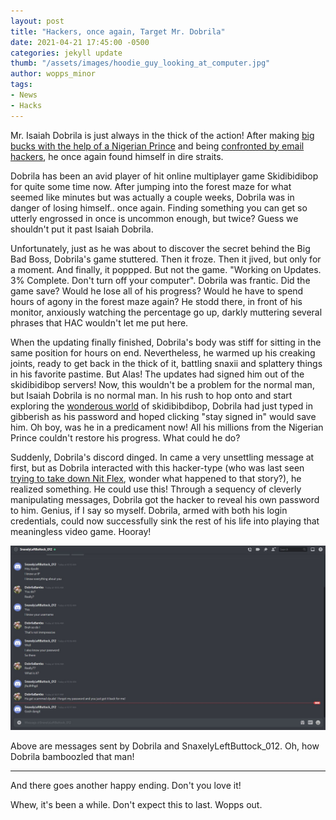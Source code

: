 ```yaml
---
layout: post
title: "Hackers, once again, Target Mr. Dobrila"
date: 2021-04-21 17:45:00 -0500
categories: jekyll update
thumb: "/assets/images/hoodie_guy_looking_at_computer.jpg"
author: wopps_minor
tags:
- News
- Hacks
---
```


Mr. Isaiah Dobrila is just always in the thick of the action! After making [big bucks with the help of a Nigerian Prince](https://hecrenews.github.io/jekyll/update/2020/05/24/man-makes-big-bucks-with-the-help-of-nigerian-prince.html) and being [confronted by email hackers](https://hecrenews.github.io/jekyll/update/2020/08/05/email-hackers-bring-man-closer-to-everyone-in-his-contact-list.html), he once again found himself in dire straits. 

Dobrila has been an avid player of hit online multiplayer game Skidibidibop for quite some time now. After jumping into the forest maze for what seemed like minutes but was actually a couple weeks, Dobrila was in danger of losing himself.. once again. Finding something you can get so utterly engrossed in once is uncommon enough, but twice? Guess we shouldn't put it past Isaiah Dobrila.

Unfortunately, just as he was about to discover the secret behind the Big Bad Boss, Dobrila's game stuttered. Then it froze. Then it jived, but only for a moment. And finally, it poppped. But not the game. "Working on Updates. 3% Complete. Don't turn off your computer". Dobrila was frantic. Did the game save? Would he lose all of his progress? Would he have to spend hours of agony in the forest maze again? He stodd there, in front of his monitor, anxiously watching the percentage go up, darkly muttering several phrases that HAC wouldn't let me put here. 

When the updating finally finished, Dobrila's body was stiff for sitting in the same position for hours on end. Nevertheless, he warmed up his creaking joints, ready to get back in the thick of it, battling snaxii and splattery things in his favorite pastime. But Alas! The updates had signed him out of the skidibidibop servers! Now, this wouldn't be a problem for the normal man, but Isaiah Dobrila is no normal man. In his rush to hop onto and start exploring the [wonderous world](https://www.youtube.com/watch?v=l034nh6VtUQ) of skidibibdibop, Dobrila had just typed in gibberish as his password and hoped clicking "stay signed in" would save him. Oh boy, was he in a predicament now! All his millions from the Nigerian Prince couldn't restore his progress. What could he do?

Suddenly, Dobrila's discord dinged. In came a very unsettling message at first, but as Dobrila interacted with this hacker-type (who was last seen [trying to take down Nit Flex](https://hecrenews.github.io/jekyll/update/2020/09/29/the-resistance-trying-to-take-down-nit-flex.html), wonder what happened to that story?), he realized something. He could use this! Through a sequency of cleverly manipulating messages, Dobrila got the hacker to reveal his own password to him. Genius, if I say so myself. Dobrila, armed with both his login credentials, could now successfully sink the rest of his life into playing that meaningless video game. Hooray!

![](/assets/images/cheeky_hacker_dms.JPG)

Above are messages sent by Dobrila and SnaxelyLeftButtock_012. Oh, how Dobrila bamboozled that man!

---
And there goes another happy ending. Don't you love it!

Whew, it's been a while. Don't expect this to last. Wopps out.
